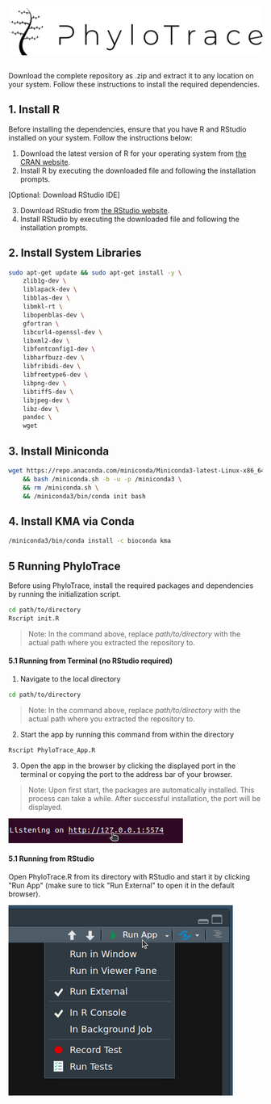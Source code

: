 ![My Image](www/PhyloTrace_bw.png)


##

Download the complete repository as .zip and extract it to any location on your system.
Follow these instructions to install the required dependencies.

## 1. Install R

Before installing the dependencies, ensure that you have R and RStudio installed on your system. Follow the instructions below:

1. Download the latest version of R for your operating system from [the CRAN website](https://cran.r-project.org/).
2. Install R by executing the downloaded file and following the installation prompts.

[Optional: Download RStudio IDE]

3. Download RStudio from [the RStudio website](https://rstudio.com/products/rstudio/download/).
4. Install RStudio by executing the downloaded file and following the installation prompts.

## 2. Install System Libraries

```bash
sudo apt-get update && sudo apt-get install -y \
    zlib1g-dev \
    liblapack-dev \
    libblas-dev \
    libmkl-rt \
    libopenblas-dev \
    gfortran \
    libcurl4-openssl-dev \
    libxml2-dev \
    libfontconfig1-dev \
    libharfbuzz-dev \
    libfribidi-dev \
    libfreetype6-dev \
    libpng-dev \
    libtiff5-dev \
    libjpeg-dev \
    libz-dev \
    pandoc \
    wget
```


## 3. Install Miniconda

```bash
wget https://repo.anaconda.com/miniconda/Miniconda3-latest-Linux-x86_64.sh -O /miniconda.sh \
    && bash /miniconda.sh -b -u -p /miniconda3 \
    && rm /miniconda.sh \
    && /miniconda3/bin/conda init bash
```

## 4. Install KMA via Conda

```bash
/miniconda3/bin/conda install -c bioconda kma
```

## 5 Running PhyloTrace

Before using PhyloTrace, install the required packages and dependencies by running the initialization script.
```bash
cd path/to/directory
Rscript init.R
```
>Note: In the command above, replace *path/to/directory* with the actual path where you extracted the repository to.

#### 5.1 Running from Terminal (no RStudio required)

1. Navigate to the local directory
```bash
cd path/to/directory
```
>Note: In the command above, replace *path/to/directory* with the actual path where you extracted the repository to.

2. Start the app by running this command from within the directory
```bash
Rscript PhyloTrace_App.R
```

3. Open the app in the browser by clicking the displayed port in the terminal or copying the port to the address bar of your browser.

>Note: Upon first start, the packages are automatically installed. This process can take a while. After successful installation, the port will be displayed.  

![My Image](www/terminal_start.png)   

#### 5.1 Running from RStudio

Open PhyloTrace.R from its directory with RStudio and start it by clicking "Run App" (make sure to tick "Run External" to open it in the default browser).

![My Image](www/run_external.png)
